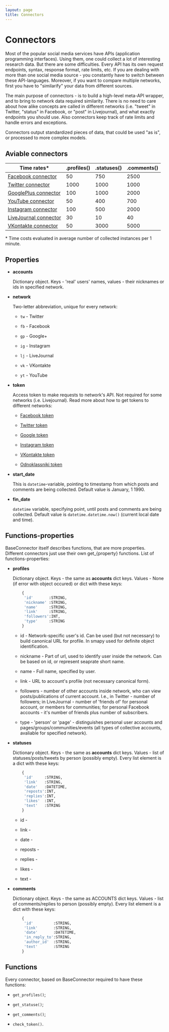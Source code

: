 ```yaml
---
layout: page
title: Connectors
---
```


# Connectors

Most of the popular social media services have APIs (application programming interfaces). Using them, one could collect a lot of interesting research data. But there are some difficulties. Every API has its own request endpoints, syntax, response format, rate limits, etc. If you are dealing with more than one social media source - you constantly have to switch between these API-languages. Moreover, if you want to compare multiple networks, first you have to "similarify" your data from different sources.

The main purpose of connectors - is to build a high-level meta-API wrapper, and to bring to network data required similarity. There is no need to care about how alike concepts are called in different networks (i.e. "tweet" in Twitter, "status" in Facebook, or "post" in Livejournal), and what exactly endpoints you should use. Also connectors keep track of rate limits and handle errors and exceptions.

Connectors output standardized pieces of data, that could be used "as is", or processed to more complex models.

## Aviable connectors

| Time rates*                                                 | .profiles() | .statuses() | .comments() |
|-------------------------------------------------------------|-------------|-------------|-------------|
| [Facebook connector](/smapy/docs/facebook_connector/)       |  50         | 750         |  2500       |
| [Twitter connector](/smapy/docs/twitter_connector/)         |  1000       | 1000        |  1000       |
| [GooglePlus connector](/smapy/docs/googleplus_connector/)   |  100        | 1000        |  2000       |
| [YouTube connector](/smapy/docs/youtube_connector/)         |  50         | 400         |  700        |
| [Instagram connector](/smapy/docs/instagram_connector/)     |  100        | 500         |  2000       |
| [LiveJournal connector](/smapy/docs/livejournal_connector/) |  30         | 10          |  40         |
| [VKontakte connector](/smapy/docs/vkontakte_connector/)     |  50         | 3000        |  5000       |

\* Time costs evaluated in average number of collected instances per 1 minute.

## Properties

* **accounts**
  
  Dictionary object. Keys - 'real' users' names, values - their nicknames or ids in specified network.

* **network**

  Two-letter abbreviation, unique for every network:
  
    - `tw` - Twitter
    
    - `fb` - Facebook
    
    - `gp` - Google+
    
    - `ig` - Instagram
    
    - `lj` - LiveJournal
    
    - `vk` - VKontakte
    
    - `yt` - YouTube

* **token**

  Access token to make requests to network's API. Not required for some networks (i.e. Livejournal). Read more about how to get tokens to different networks:
  
  * [Facebook token](/smapy/docs/facebook_token/)

  * [Twitter token](/smapy/docs/twitter_token/)

  * [Google token](/smapy/docs/google_token/)

  * [Instagram token](/smapy/docs/instagram_token/)

  * [VKontakte token](/smapy/docs/vkontakte_token/)

  * [Odnoklassniki token](/smapy/docs/odnoklassniki_token/)

* **start_date**

  This is `datetime`-variable, pointing to timestamp from which posts and comments are being collected. Default value is January, 1 1990.

* **fin_date**

  `datetime` variable, specifying point, until posts and comments are being collected. Default value is `datetime.datetime.now()` (current local date and time).

## Functions-properties

BaseConnector itself describes functions, that are more properties.
Different connectors just use their own get_{property} functions.
List of functions-properties:

* **profiles**

  Dictionary object. Keys - the same as **accounts** dict keys.
  Values - None (if error with object occured) or dict with these keys:
  
    ```python
        {
         'id'       :STRING,
         'nickname' :STRING,
         'name'     :STRING,
         'link'     :STRING,
         'followers':INT,
         'type'     :STRING
        }
    ```

    - id - Network-specific user's id. Can be used (but not necessary) to build canonical URL for profile. In smapy used for definite object identification.
    
    - nickname - Part of url, used to identify user inside the network. Can be based on id, or represent seaprate short name.
    
    - name - Full name, specified by user.
    
    - link - URL to account's profile (not necessary canonical form).
    
    - followers - number of other accounts inside network, who can view posts/publications of current account. I.e., in Twitter - number of followers; in LiveJournal - number of 'friends of' for personal account, or members for communities; for personal Facebook accounts - it's number of friends plus number of subscribers.
    
    - type - 'person' or 'page' - distinguishes personal user accounts and pages/groups/communities/events (all types of collective accounts, avaliable for specified network).

* **statuses**

  Dictionary object. Keys - the same as **accounts** dict keys.
  Values - list of statuses/posts/tweets by person (possibly empty).
  Every list element is a dict with these keys:

    ```python
        {
         'id'     :STRING,
         'link'   :STRING,
         'date'   :DATETIME,
         'reposts':INT,
         'replies':INT,
         'likes'  :INT,
         'text'   :STRING
        }
    ```

    - id -
    
    - link -
    
    - date - 
    
    - reposts - 
    
    - replies - 
    
    - likes - 
    
    - text - 

* **comments**

  Dictionary object. Keys - the same as ACCOUNTS dict keys.
  Values - list of comments/replies to person (possibly empty).
  Every list element is a dict with these keys:

    ```python
        {
         'id'         :STRING,
         'link'       :STRING,
         'date'       :DATETIME,
         'in_reply_to':STRING,
         'author_id'  :STRING,
         'text'       :STRING
        }
    ```

## Functions

Every connector, based on BaseConnector required to have these functions:

- `get_profiles()`;

- `get_statuse()`;

- `get_comments()`;

- `check_token()`.